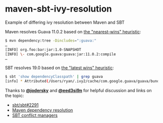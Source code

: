 # maven-sbt-ivy-resolution
Example of differing ivy resolution between Maven and SBT

Maven resolves Guava 11.0.2 based on [the "nearest-wins" heuristic](https://maven.apache.org/guides/introduction/introduction-to-dependency-mechanism.html#Transitive_Dependencies):

```bash
$ mvn dependency:tree -Dincludes=":guava:"
…
[INFO] org.foo:bar:jar:1.0-SNAPSHOT
[INFO] \- com.google.guava:guava:jar:11.0.2:compile
…
```

SBT resolves 19.0 based on [the "latest wins" heuristic](http://www.scala-sbt.org/0.13/docs/Library-Management.html#Conflict+Management):

```bash
$ sbt 'show dependencyClasspath' | grep guava
[info] * Attributed(/Users/ryan/.ivy2/cache/com.google.guava/guava/bundles/guava-19.0.jar)
```

Thanks to [**@jodersky**](https://github.com/jodersky) and [**@eed3si9n**](https://github.com/eed3si9n) for helpful discussion and links on the topic:
- [sbt/sbt#2291](https://github.com/sbt/sbt/issues/2291#issuecomment-270495227)
- [Maven dependency resolution](https://maven.apache.org/guides/introduction/introduction-to-dependency-mechanism.html)
- [SBT conflict managers](http://www.scala-sbt.org/0.13/docs/Library-Management.html#Conflict+Management)
